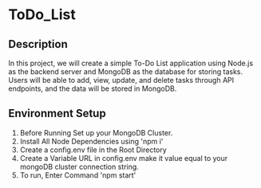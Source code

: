 # ToDo_List
## Description
In this project, we will create a simple To-Do List application using Node.js as the backend server and MongoDB as the database for storing tasks. Users will be able to add, view, update, and delete tasks through API endpoints, and the data will be stored in MongoDB.

## Environment Setup
1. Before Running Set up your MongoDB Cluster.
2. Install All Node Dependencies using 'npm i' 
3. Create a config.env file in the Root Directory  
4. Create a Variable URL in config.env make it value equal to your mongoDB cluster connection string.
5. To run, Enter Command 'npm start'
